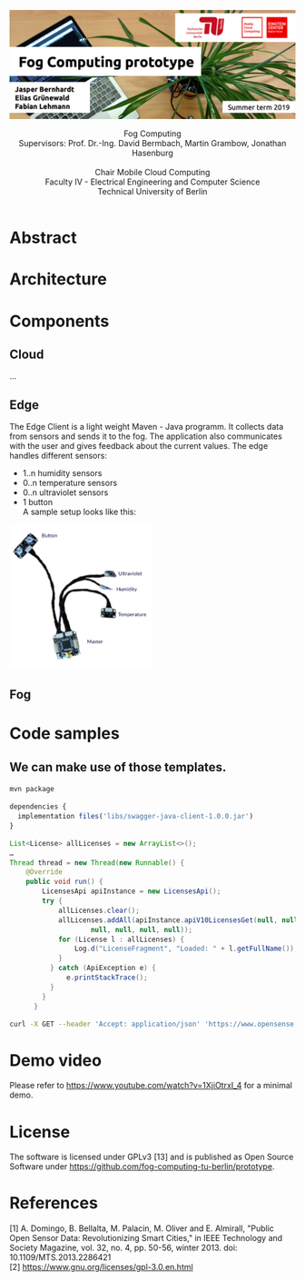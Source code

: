 ![](media/headline.png)
<center>
Fog Computing <br />
Supervisors: Prof. Dr.-Ing. David Bermbach, Martin Grambow, Jonathan Hasenburg <br />
 <br />
Chair Mobile Cloud Computing <br />
Faculty IV - Electrical Engineering and Computer Science <br />
Technical University of Berlin
</center>
<br />

# Abstract


<!--img src="tree.png" height="400px"></img-->


<div style="page-break-after: always;"></div>

# Architecture

# Components
## Cloud
...

## Edge

The Edge Client is a light weight Maven - Java programm. It collects data from sensors and sends it to the fog. The application also communicates with the user and gives feedback about the current values.
The edge handles different sensors:
- 1..n humidity sensors
- 0..n temperature sensors
- 0..n ultraviolet sensors
- 1 button<br>
A sample setup looks like this:<br>
<img src="media/Sensors.png" alt="sensors" width="50%" height="50%">




## Fog


# Code samples

## We can make use of those templates.

```bash
mvn package
```

```javascript
dependencies {
  implementation files('libs/swagger-java-client-1.0.0.jar')
}
```

```java
List<License> allLicenses = new ArrayList<>();
…
Thread thread = new Thread(new Runnable() {
    @Override
    public void run() {
        LicensesApi apiInstance = new LicensesApi();
        try {
            allLicenses.clear();
            allLicenses.addAll(apiInstance.apiV10LicensesGet(null, null, null,
                    null, null, null, null));
            for (License l : allLicenses) {
                Log.d("LicenseFragment", "Loaded: " + l.getFullName());
            }
          } catch (ApiException e) {
              e.printStackTrace();
          }
        }
      }
```

```bash
curl -X GET --header 'Accept: application/json' 'https://www.opensense.network/beta/api/v1.0/licenses'
```



# Demo video
Please refer to https://www.youtube.com/watch?v=1XjiOtrxI_4 for a minimal demo.


# License
The software is licensed under GPLv3 [13] and is published as Open Source Software under https://github.com/fog-computing-tu-berlin/prototype.


# References

[1] A. Domingo, B. Bellalta, M. Palacin, M. Oliver and E. Almirall, "Public Open Sensor Data: Revolutionizing Smart Cities," in IEEE Technology and Society Magazine, vol. 32, no. 4, pp. 50-56, winter 2013. doi: 10.1109/MTS.2013.2286421 <br />
[2] https://www.gnu.org/licenses/gpl-3.0.en.html <br />
